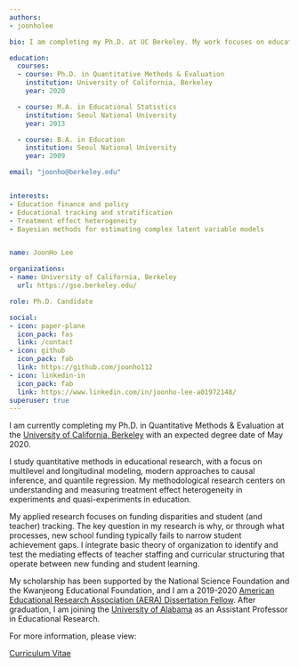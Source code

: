 ```yaml
---
authors:
- joonholee

bio: I am completing my Ph.D. at UC Berkeley. My work focuses on educational policy and quantitative methods

education:
  courses:
  - course: Ph.D. in Quantitative Methods & Evaluation
    institution: University of California, Berkeley
    year: 2020

  - course: M.A. in Educational Statistics
    institution: Seoul National University
    year: 2013

  - course: B.A. in Education
    institution: Seoul National University
    year: 2009

email: "joonho@berkeley.edu"


interests:
- Education finance and policy
- Educational tracking and stratification
- Treatment effect heterogeneity
- Bayesian methods for estimating complex latent variable models


name: JoonHo Lee

organizations:
- name: University of California, Berkeley
  url: https://gse.berkeley.edu/

role: Ph.D. Candidate

social:
- icon: paper-plane
  icon_pack: fas
  link: /contact
- icon: github
  icon_pack: fab
  link: https://github.com/joonho112
- icon: linkedin-in
  icon_pack: fab
  link: https://www.linkedin.com/in/joonho-lee-a01972148/
superuser: true
---
```


I am currently completing my Ph.D. in Quantitative Methods & Evaluation at the [University of California, Berkeley](https://gse.berkeley.edu/) with an expected degree date of May 2020. 

I study quantitative methods in educational research, with a focus on multilevel and longitudinal modeling, modern approaches to causal inference, and quantile regression. My methodological research centers on understanding and measuring treatment effect heterogeneity in experiments and quasi-experiments in education.

My applied research focuses on funding disparities and student (and teacher) tracking. The key question in my research is why, or through what processes, new school funding typically fails to narrow student achievement gaps. I integrate basic theory of organization to identify and test the mediating effects of teacher staffing and curricular structuring that operate between new funding and student learning. 

My scholarship has been supported by the National Science Foundation and the Kwanjeong Educational Foundation, and I am a 2019-2020 [American Educational Research Association (AERA) Dissertation Fellow](https://www.aera.net/Professional-Opportunities-Funding/AERA-Funding-Opportunities/Grants-Program/Dissertation-Grants). After graduation, I am joining the [University of Alabama](https://education.ua.edu/programs/ber/) as an Assistant Professor in Educational Research. 

For more information, please view: 

[Curriculum Vitae](/files/cv.pdf)  
